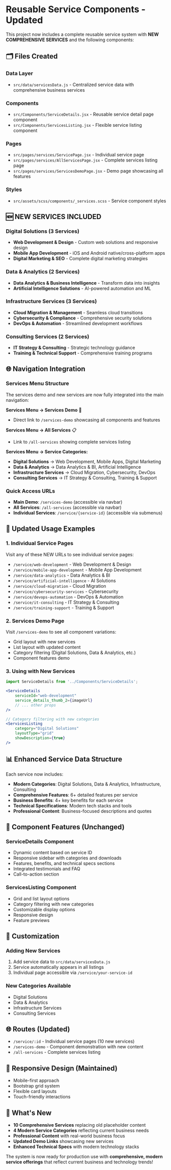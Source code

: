 # Reusable Service Components - Updated

This project now includes a complete reusable service system with **NEW COMPREHENSIVE SERVICES** and the following components:

## 🗂️ Files Created

### Data Layer
- `src/data/servicesData.js` - Centralized service data with comprehensive business services

### Components
- `src/Components/ServiceDetails.jsx` - Reusable service detail page component
- `src/Components/ServicesListing.jsx` - Flexible service listing component

### Pages
- `src/pages/services/ServicePage.jsx` - Individual service page
- `src/pages/services/AllServicesPage.jsx` - Complete services listing page
- `src/pages/services/ServicesDemoPage.jsx` - Demo page showcasing all features

### Styles
- `src/assets/scss/components/_services.scss` - Service component styles

## 🆕 NEW SERVICES INCLUDED

### Digital Solutions (3 Services)
- **Web Development & Design** - Custom web solutions and responsive design
- **Mobile App Development** - iOS and Android native/cross-platform apps
- **Digital Marketing & SEO** - Complete digital marketing strategies

### Data & Analytics (2 Services)
- **Data Analytics & Business Intelligence** - Transform data into insights
- **Artificial Intelligence Solutions** - AI-powered automation and ML

### Infrastructure Services (3 Services)
- **Cloud Migration & Management** - Seamless cloud transitions
- **Cybersecurity & Compliance** - Comprehensive security solutions
- **DevOps & Automation** - Streamlined development workflows

### Consulting Services (2 Services)
- **IT Strategy & Consulting** - Strategic technology guidance
- **Training & Technical Support** - Comprehensive training programs

## 🌐 Navigation Integration

### Services Menu Structure
The services demo and new services are now fully integrated into the main navigation:

**Services Menu → Services Demo** 🎯
- Direct link to `/services-demo` showcasing all components and features

**Services Menu → All Services** 📋  
- Link to `/all-services` showing complete services listing

**Services Menu → Service Categories:**
- **Digital Solutions** → Web Development, Mobile Apps, Digital Marketing
- **Data & Analytics** → Data Analytics & BI, Artificial Intelligence  
- **Infrastructure Services** → Cloud Migration, Cybersecurity, DevOps
- **Consulting Services** → IT Strategy & Consulting, Training & Support

### Quick Access URLs
- **Main Demo**: `/services-demo` (accessible via navbar)
- **All Services**: `/all-services` (accessible via navbar)
- **Individual Services**: `/service/{service-id}` (accessible via submenus)

## 🚀 Updated Usage Examples

### 1. Individual Service Pages
Visit any of these NEW URLs to see individual service pages:
- `/service/web-development` - Web Development & Design
- `/service/mobile-app-development` - Mobile App Development
- `/service/data-analytics` - Data Analytics & BI
- `/service/artificial-intelligence` - AI Solutions
- `/service/cloud-migration` - Cloud Migration
- `/service/cybersecurity-services` - Cybersecurity
- `/service/devops-automation` - DevOps & Automation
- `/service/it-consulting` - IT Strategy & Consulting
- `/service/training-support` - Training & Support

### 2. Services Demo Page
Visit `/services-demo` to see all component variations:
- Grid layout with new services
- List layout with updated content
- Category filtering (Digital Solutions, Data & Analytics, etc.)
- Component features demo

### 3. Using with New Services
```jsx
import ServiceDetails from '../Components/ServiceDetails';

<ServiceDetails 
    serviceId="web-development"
    service_details_thumb_2={imageUrl}
    // ... other props
/>

// Category filtering with new categories
<ServicesListing 
    category="Digital Solutions"
    layoutType="grid"
    showDescription={true}
/>
```

## 📊 Enhanced Service Data Structure

Each service now includes:
- **Modern Categories**: Digital Solutions, Data & Analytics, Infrastructure, Consulting
- **Comprehensive Features**: 6+ detailed features per service
- **Business Benefits**: 4+ key benefits for each service
- **Technical Specifications**: Modern tech stacks and tools
- **Professional Content**: Business-focused descriptions and quotes

## 🎨 Component Features (Unchanged)

### ServiceDetails Component
- Dynamic content based on service ID
- Responsive sidebar with categories and downloads
- Features, benefits, and technical specs sections
- Integrated testimonials and FAQ
- Call-to-action section

### ServicesListing Component
- Grid and list layout options
- Category filtering with new categories
- Customizable display options
- Responsive design
- Feature previews

## 🔧 Customization

### Adding New Services
1. Add service data to `src/data/servicesData.js`
2. Service automatically appears in all listings
3. Individual page accessible via `/service/your-service-id`

### New Categories Available
- Digital Solutions
- Data & Analytics  
- Infrastructure Services
- Consulting Services

## 🌐 Routes (Updated)
- `/service/:id` - Individual service pages (10 new services)
- `/services-demo` - Component demonstration with new content
- `/all-services` - Complete services listing

## 📱 Responsive Design (Maintained)
- Mobile-first approach
- Bootstrap grid system
- Flexible card layouts
- Touch-friendly interactions

## 🚀 What's New
- **10 Comprehensive Services** replacing old placeholder content
- **4 Modern Service Categories** reflecting current business needs
- **Professional Content** with real-world business focus
- **Updated Demo Links** showcasing new services
- **Enhanced Technical Specs** with modern technology stacks

The system is now ready for production use with **comprehensive, modern service offerings** that reflect current business and technology trends!
